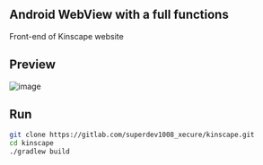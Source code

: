 ## Android WebView with a full functions
Front-end of Kinscape website

## Preview

![image](https://drive.google.com/uc?export=view&id=1KG5Jq88zBubGROw8AYBpN8VRxDmG0rqx)
## Run
```sh
git clone https://gitlab.com/superdev1008_xecure/kinscape.git
cd kinscape
./gradlew build